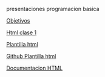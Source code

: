 presentaciones programacion basica

<a href="https://ejecutortecnico.github.io/g4/mision1/objetivos.html">Objetivos</a>

<a href="https://ejecutortecnico.github.io/g4/mision1/clase1.html">Html clase 1</a>


<a href="html-template.html">Plantilla html</a>

<a href="https://github.com/ejecutortecnico/ejecutortecnico.github.io/blob/main/html-template.html">Github Plantilla html</a>


<a href="https://developer.mozilla.org/es/docs/Web/HTML">Documentacion HTML</a>
